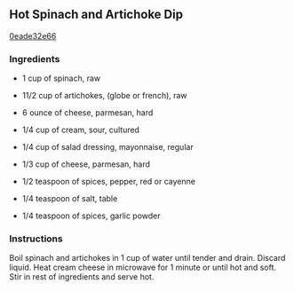 ## Hot Spinach and Artichoke Dip

[0eade32e66](http://www.foodnetwork.com/recipes/alton-brown/hot-spinach-and-artichoke-dip-recipe.html)

### Ingredients

 - 1 cup of spinach, raw

 - 11/2 cup of artichokes, (globe or french), raw

 - 6 ounce of cheese, parmesan, hard

 - 1/4 cup of cream, sour, cultured

 - 1/4 cup of salad dressing, mayonnaise, regular

 - 1/3 cup of cheese, parmesan, hard

 - 1/2 teaspoon of spices, pepper, red or cayenne

 - 1/4 teaspoon of salt, table

 - 1/4 teaspoon of spices, garlic powder

### Instructions

Boil spinach and artichokes in 1 cup of water until tender and drain. Discard liquid. Heat cream cheese in microwave for 1 minute or until hot and soft. Stir in rest of ingredients and serve hot.